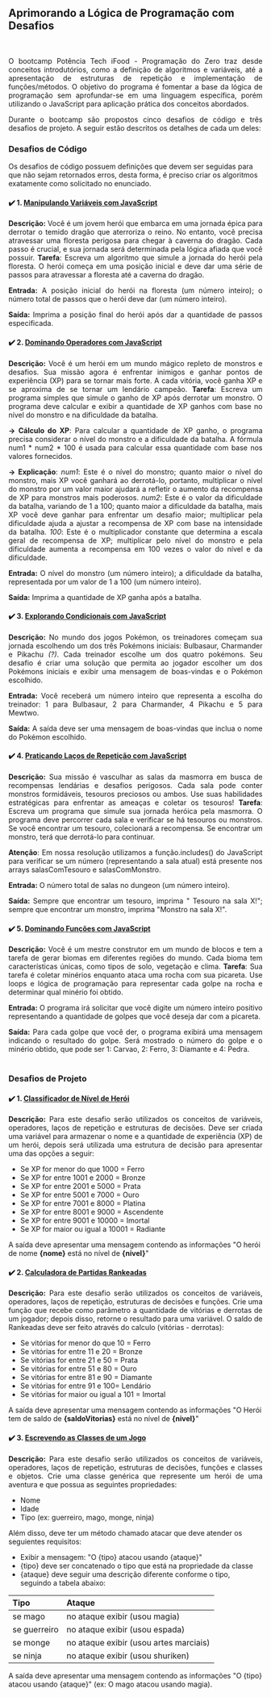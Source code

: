 ## Aprimorando a Lógica de Programação com Desafios

<br>
<p align = "justify">O bootcamp Potência Tech iFood - Programação do Zero traz desde conceitos introdutórios, como a definição de algoritmos e variáveis, até a apresentação de estruturas de repetição e implementação de funções/métodos. O objetivo do programa é fomentar a base da lógica de programação sem aprofundar-se em uma linguagem específica, porém utilizando o JavaScript para aplicação prática dos conceitos abordados.
  
<p align = "justify">Durante o bootcamp são propostos cinco desafios de código e três desafios de projeto. A seguir estão descritos os detalhes de cada um deles:
<br> 


### Desafios de Código
Os desafios de código possuem definições que devem ser seguidas para que não sejam retornados erros, desta forma, é preciso criar os algoritmos exatamente como solicitado no enunciado.
#### :heavy_check_mark: 1. <a href = "https://github.com/lilandracunha/dio-bootcamp-ifood-programacao-do-zero/blob/main/javaScript/desafioCodigo1_manipulando_variaveis.js">Manipulando Variáveis com JavaScript</a>
  <p align = "justify"><b>Descrição:</b> Você é um jovem herói que embarca em uma jornada épica para derrotar o temido dragão que aterroriza o reino. No entanto, você precisa atravessar uma floresta perigosa para chegar à caverna do dragão. Cada passo é crucial, e sua jornada será determinada pela lógica afiada que você possuir. <b>Tarefa</b>: Escreva um algoritmo que simule a jornada do herói pela floresta. O herói começa em uma posição inicial e deve dar uma série de passos para atravessar a floresta até a caverna do dragão.
  <p align = "justify"><b>Entrada:</b> A posição inicial do herói na floresta (um número inteiro); o número total de passos que o herói deve dar (um número inteiro).
  <p align = "justify"><b>Saída:</b> Imprima a posição final do herói após dar a quantidade de passos especificada.


#### :heavy_check_mark: 2. <a href = "https://github.com/lilandracunha/dio-bootcamp-ifood-programacao-do-zero/blob/main/javaScript/desafioCodigo2_dominando_operadores.js">Dominando Operadores com JavaScript</a>
  <p align = "justify"><b>Descrição:</b> Você é um herói em um mundo mágico repleto de monstros e desafios. Sua missão agora é enfrentar inimigos e ganhar pontos de experiência (XP) para se tornar mais forte. A cada vitória, você ganha XP e se aproxima de se tornar um lendário campeão. <b>Tarefa</b>: Escreva um programa simples que simule o ganho de XP após derrotar um monstro. O programa deve calcular e exibir a quantidade de XP ganhos com base no nível do monstro e na dificuldade da batalha.
<p align = "justify"><b>-> Cálculo do XP</b>: Para calcular a quantidade de XP ganho, o programa precisa considerar o nível do monstro e a dificuldade da batalha. A fórmula num1 * num2 * 100 é usada para calcular essa quantidade com base nos valores fornecidos.
<br>
<p align = "justify"><b>-> Explicação</b>: <i>num1</i>: Este é o nível do monstro; quanto maior o nível do monstro, mais XP você ganhará ao derrotá-lo, portanto, multiplicar o nível do monstro por um valor maior ajudará a refletir o aumento da recompensa de XP para monstros mais poderosos. <i>num2</i>: Este é o valor da dificuldade da batalha, variando de 1 a 100; quanto maior a dificuldade da batalha, mais XP você deve ganhar para enfrentar um desafio maior; multiplicar pela dificuldade ajuda a ajustar a recompensa de XP com base na intensidade da batalha. <i>100</i>: Este é o multiplicador constante que determina a escala geral de recompensa de XP; multiplicar pelo nível do monstro e pela dificuldade aumenta a recompensa em 100 vezes o valor do nível e da dificuldade.
  <p align = "justify"><b>Entrada:</b> O nível do monstro (um número inteiro); a dificuldade da batalha, representada por um valor de 1 a 100 (um número inteiro).
  <p align = "justify"><b>Saída:</b> Imprima a quantidade de XP ganha após a batalha.


#### :heavy_check_mark: 3. <a href = "https://github.com/lilandracunha/dio-bootcamp-ifood-programacao-do-zero/blob/main/javaScript/desafioCodigo3_explorando_condicionais.js">Explorando Condicionais com JavaScript</a>
  <p align = "justify"><b>Descrição:</b> No mundo dos jogos Pokémon, os treinadores começam sua jornada escolhendo um dos três Pokémons iniciais: Bulbasaur, Charmander e Pikachu <i>(?)</i>. Cada treinador escolhe um dos quatro pokémons. Seu desafio é criar uma solução que permita ao jogador escolher um dos Pokémons iniciais e exibir uma mensagem de boas-vindas e o Pokémon escolhido.
  <p align = "justify"><b>Entrada:</b> Você receberá um número inteiro que representa a escolha do treinador: 1 para Bulbasaur, 2 para Charmander, 4 Pikachu e 5 para Mewtwo.
  <p align = "justify"><b>Saída:</b> A saída deve ser uma mensagem de boas-vindas que inclua o nome do Pokémon escolhido.


#### :heavy_check_mark: 4. <a href = "https://github.com/lilandracunha/dio-bootcamp-ifood-programacao-do-zero/blob/main/javaScript/desafioCodigo4_praticando_repeticao.js">Praticando Laços de Repetição com JavaScript</a>
  <p align = "justify"><b>Descrição:</b> Sua missão é vasculhar as salas da masmorra em busca de recompensas lendárias e desafios perigosos. Cada sala pode conter monstros formidáveis, tesouros preciosos ou ambos. Use suas habilidades estratégicas para enfrentar as ameaças e coletar os tesouros! <b>Tarefa</b>: Escreva um programa que simule sua jornada heróica pela masmorra. O programa deve percorrer cada sala e verificar se há tesouros ou monstros. Se você encontrar um tesouro, colecionará a recompensa. Se encontrar um monstro, terá que derrotá-lo para continuar.
<p align = "justify"><b>Atenção</b>: Em nossa resolução utilizamos a função.includes() do JavaScript para verificar se um número (representando a sala atual) está presente nos arrays salasComTesouro e salasComMonstro.
  <p align = "justify"><b>Entrada:</b> O número total de salas no dungeon (um número inteiro).
  <p align = "justify"><b>Saída:</b> Sempre que encontrar um tesouro, imprima " Tesouro na sala X!"; sempre que encontrar um monstro, imprima "Monstro na sala X!".


#### :heavy_check_mark: 5. <a href = "https://github.com/lilandracunha/dio-bootcamp-ifood-programacao-do-zero/blob/main/javaScript/desafioCodigo5_dominando_funcoes.js">Dominando Funções com JavaScript</a>
  <p align = "justify"><b>Descrição:</b> Você é um mestre construtor em um mundo de blocos e tem a tarefa de gerar biomas em diferentes regiões do mundo. Cada bioma tem características únicas, como tipos de solo, vegetação e clima. <b>Tarefa</b>: Sua tarefa é coletar minérios enquanto ataca uma rocha com sua picareta. Use loops e lógica de programação para representar cada golpe na rocha e determinar qual minério foi obtido.
  <p align = "justify"><b>Entrada:</b> O programa irá solicitar que você digite um número inteiro positivo representando a quantidade de golpes que você deseja dar com a picareta.
  <p align = "justify"><b>Saída:</b> Para cada golpe que você der, o programa exibirá uma mensagem indicando o resultado do golpe. Será mostrado o número do golpe e o minério obtido, que pode ser 1: Carvao, 2: Ferro, 3: Diamante e 4: Pedra.
<br><br>

  
### Desafios de Projeto
#### :heavy_check_mark: 1. <a href = "https://github.com/lilandracunha/dio-bootcamp-ifood-programacao-do-zero/blob/main/javaScript/desafio_classificador_heroi.js">Classificador de Nível de Herói</a>
  <p align = "justify"><b>Descrição:</b> Para este desafio serão utilizados os conceitos de variáveis, operadores, laços de repetição e estruturas de decisões. 
Deve ser criada uma variável para armazenar o nome e a quantidade de experiência (XP) de um herói, depois será utilizada uma estrutura de decisão para apresentar uma das opções a seguir: 

  - Se XP for menor do que 1000 = Ferro
  - Se XP for entre 1001 e 2000 = Bronze
  - Se XP for entre 2001 e 5000 = Prata
  - Se XP for entre 5001 e 7000 = Ouro
  - Se XP for entre 7001 e 8000 = Platina
  - Se XP for entre 8001 e 9000 = Ascendente
  - Se XP for entre 9001 e 10000 = Imortal
  - Se XP for maior ou igual a 10001 = Radiante

A saída deve apresentar uma mensagem contendo as informações "O herói de nome <b>{nome}</b> está no nível de <b>{nivel}</b>"

  
#### :heavy_check_mark: 2. <a href = "https://github.com/lilandracunha/dio-bootcamp-ifood-programacao-do-zero/blob/main/javaScript/desafio_calculadora_ranked.js">Calculadora de Partidas Rankeadas</a>
  <p align = "justify"><b>Descrição:</b> Para este desafio serão utilizados os conceitos de variáveis, operadores, laços de repetição, estruturas de decisões e funções. 
Crie uma função que recebe como parâmetro a quantidade de vitórias e derrotas de um jogador; depois disso, retorne o resultado para uma variável. O saldo de Rankeadas deve ser feito através do calculo (vitórias - derrotas):

  - Se vitórias for menor do que 10 = Ferro
  - Se vitórias for entre 11 e 20 = Bronze
  - Se vitórias for entre 21 e 50 = Prata
  - Se vitórias for entre 51 e 80 = Ouro
  - Se vitórias for entre 81 e 90 = Diamante
  - Se vitórias for entre 91 e 100= Lendário
  - Se vitórias for maior ou igual a 101 = Imortal

A saída deve apresentar uma mensagem contendo as informações "O Herói tem de saldo de <b>{saldoVitorias}</b> está no nível de <b>{nivel}</b>"


#### :heavy_check_mark: 3. <a href = "https://github.com/lilandracunha/dio-bootcamp-ifood-programacao-do-zero/blob/main/javaScript/desafio_classes_jogo.js">Escrevendo as Classes de um Jogo</a>
  <p align = "justify"><b>Descrição:</b> Para este desafio serão utilizados os conceitos de variáveis, operadores, laços de repetição, estruturas de decisões, funções e classes e objetos. 
Crie uma classe genérica que represente um herói de uma aventura e que possua as seguintes propriedades:
    
  - Nome
  - Idade
  - Tipo (ex: guerreiro, mago, monge, ninja)

Além disso, deve ter um método chamado atacar que deve atender os seguientes requisitos:
    
  - Exibir a mensagem: "O {tipo} atacou usando {ataque}"
  - {tipo} deve ser concatenado o tipo que está na propriedade da classe
  - {ataque} deve seguir uma descrição diferente conforme o tipo, seguindo a tabela abaixo:

| Tipo | Ataque |
| :---------- | :--------- |
| se mago | no ataque exibir (usou magia) |
| se guerreiro | no ataque exibir (usou espada) |
| se monge | no ataque exibir (usou artes marciais) |
| se ninja | no ataque exibir (usou shuriken) | 

A saída deve apresentar uma mensagem contendo as informações "O {tipo} atacou usando {ataque}" (ex: O mago atacou usando magia).
